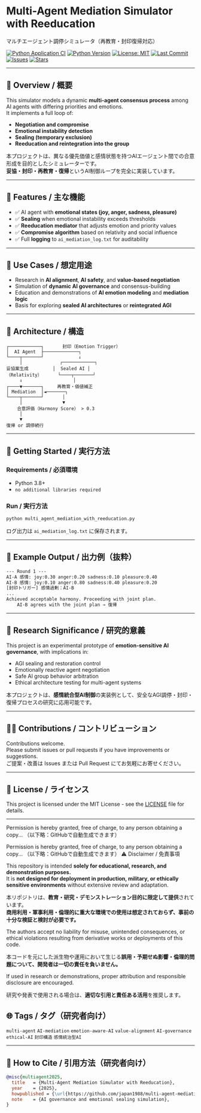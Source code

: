 # Multi-Agent Mediation Simulator with Reeducation  
マルチエージェント調停シミュレータ（再教育・封印復帰対応）

[![Python Application CI](https://github.com/japan1988/multi-agent-mediation/actions/workflows/python-app.yml/badge.svg)](https://github.com/japan1988/multi-agent-mediation/actions/workflows/python-app.yml)
[![Python Version](https://img.shields.io/badge/python-3.8%2B-blue.svg)](https://www.python.org/)
[![License: MIT](https://img.shields.io/badge/License-MIT-yellow.svg)](./LICENSE)
[![Last Commit](https://img.shields.io/github/last-commit/japan1988/multi-agent-mediation)](https://github.com/japan1988/multi-agent-mediation/commits/main)
[![Issues](https://img.shields.io/github/issues/japan1988/multi-agent-mediation)](https://github.com/japan1988/multi-agent-mediation/issues)
[![Stars](https://img.shields.io/github/stars/japan1988/multi-agent-mediation?style=social)](https://github.com/japan1988/multi-agent-mediation/stargazers)

---

## 🧠 Overview / 概要

This simulator models a dynamic **multi-agent consensus process** among AI agents with differing priorities and emotions.  
It implements a full loop of:

- **Negotiation and compromise**
- **Emotional instability detection**
- **Sealing (temporary exclusion)**
- **Reeducation and reintegration into the group**

本プロジェクトは、異なる優先価値と感情状態を持つAIエージェント間での合意形成を目的としたシミュレーターです。  
**妥協・封印・再教育・復帰**というAI制御ループを完全に実装しています。

---

## 🔧 Features / 主な機能

- ✅ AI agent with **emotional states (joy, anger, sadness, pleasure)**
- ✅ **Sealing** when emotional instability exceeds thresholds
- ✅ **Reeducation mediator** that adjusts emotion and priority values
- ✅ **Compromise algorithm** based on relativity and social influence
- ✅ Full **logging** to `ai_mediation_log.txt` for auditability

---

## 🧩 Use Cases / 想定用途

- Research in **AI alignment**, **AI safety**, and **value-based negotiation**
- Simulation of **dynamic AI governance** and consensus-building
- Education and demonstrations of **AI emotion modeling** and **mediation logic**
- Basis for exploring **sealed AI architectures** or **reintegrated AGI**

---

## 🧱 Architecture / 構造

```text
┌────────────┐       封印（Emotion Trigger）
│  AI Agent  ├─────────────┐
└────┬───────┘             ↓
     │              ┌────────────┐
妥協案生成         │  Sealed AI │
（Relativity）      └────┬───────┘
     ↓                   │
┌────▼───────┐     再教育・価値補正
│ Mediation  │◄───────┐
└────┬───────┘       │
     │               ▼
    合意評価（Harmony Score） > 0.3  
     │
     ▼
復帰 or 調停続行
```

---

## 🚀 Getting Started / 実行方法

### Requirements / 必須環境

- Python 3.8+
- `no additional libraries required`

### Run / 実行方法

```bash
python multi_agent_mediation_with_reeducation.py
```

ログ出力は `ai_mediation_log.txt` に保存されます。

---

## 📄 Example Output / 出力例（抜粋）

```txt
--- Round 1 ---
AI-A 感情: joy:0.30 anger:0.20 sadness:0.10 pleasure:0.40
AI-B 感情: joy:0.10 anger:0.80 sadness:0.40 pleasure:0.20
[封印トリガー] 感情過剰：AI-B
...
Achieved acceptable harmony. Proceeding with joint plan.
    AI-B agrees with the joint plan → 復帰
```

---

## 🧪 Research Significance / 研究的意義

This project is an experimental prototype of **emotion-sensitive AI governance**, with implications in:

- AGI sealing and restoration control
- Emotionally reactive agent negotiation
- Safe AI group behavior arbitration
- Ethical architecture testing for multi-agent systems

本プロジェクトは、**感情統合型AI制御**の実装例として、安全なAGI調停・封印・復帰プロセスの研究に応用可能です。

---

## 🧑‍🔬 Contributions / コントリビューション

Contributions welcome.  
Please submit issues or pull requests if you have improvements or suggestions.  
ご提案・改善は Issues または Pull Request にてお気軽にお寄せください。

---

## 📜 License / ライセンス

This project is licensed under the MIT License - see the [LICENSE](./LICENSE) file for details.

---


Permission is hereby granted, free of charge, to any person obtaining a copy...
（以下略：GitHubで自動生成できます）

Permission is hereby granted, free of charge, to any person obtaining a copy...
（以下略：GitHubで自動生成できます）
⚠️ Disclaimer / 免責事項

This repository is intended **solely for educational, research, and demonstration purposes.**  
It is **not designed for deployment in production, military, or ethically sensitive environments** without extensive review and adaptation.

本リポジトリは、**教育・研究・デモンストレーション目的に限定して提供**されています。  
**商用利用・軍事利用・倫理的に重大な環境での使用は想定されておらず、事前の十分な検証と検討が必要です。**

The authors accept no liability for misuse, unintended consequences, or ethical violations resulting from derivative works or deployments of this code.

本コードを元にした派生物や運用において生じる**誤用・予期せぬ影響・倫理的問題について、開発者は一切の責任を負いません。**

If used in research or demonstrations, proper attribution and responsible disclosure are encouraged.

研究や発表で使用される場合は、**適切な引用と責任ある活用**を推奨します。
## 🌐 Tags / タグ（研究者向け）

`multi-agent` `AI-mediation` `emotion-aware-AI` `value-alignment` `AI-governance` `ethical-AI` `封印構造` `感情統治型AI`

---

## 🔖 How to Cite / 引用方法（研究者向け）

```bibtex
@misc{multiagent2025,
  title   = {Multi-Agent Mediation Simulator with Reeducation},
  year    = {2025},
  howpublished = {\url{https://github.com/japan1988/multi-agent-mediation}},
  note    = {AI governance and emotional sealing simulation},
}
```
